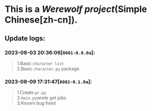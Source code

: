 # This is a *Werewolf project*(**Simple Chinese[zh-cn]**).  
## Update logs:  
### 2023-08-03 20:36:06[`0001-0.0.0a`]:  
> 1.Basic ` character list `  
> 2.Basic ` character.py ` package  

### 2023-08-09 17:31:47[`0002-0.1.0a`]:  
> 1.Create  ` pr.py `  
> 2.` main.py `wrote get jobs  
> 3.Known bug fixed  